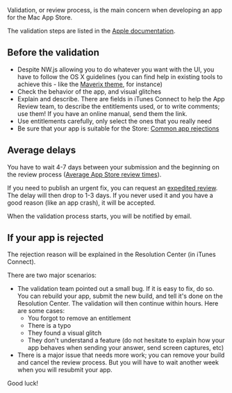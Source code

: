 Validation, or review process, is the main concern when developing an app for the Mac App Store.

The validation steps are listed in the [Apple documentation](https://developer.apple.com/library/ios/documentation/LanguagesUtilities/Conceptual/iTunesConnect_Guide/Chapters/ChangingAppStatus.html).

## Before the validation

* Despite NW.js allowing you to do whatever you want with the UI, you have to follow the OS X guidelines (you can find help in existing tools to achieve this - like the [Maverix theme](https://github.com/tschundeee/maverix), for instance)
* Check the behavior of the app, and visual glitches
* Explain and describe. There are fields in iTunes Connect to help the App Review team, to describe the entitlements used, or to write comments; use them! If you have an online manual, send them the link.
* Use entitlements carefully, only select the ones that you really need
* Be sure that your app is suitable for the Store: [Common app rejections](https://developer.apple.com/app-store/review/rejections/)

## Average delays

You have to wait 4-7 days between your submission and the beginning on the review process ([Average App Store review times](http://appreviewtimes.com/)).

If you need to publish an urgent fix, you can request an [expedited review](https://developer.apple.com/contact/app-store/?topic=expedite). The delay will then drop to 1-3 days.
If you never used it and you have a good reason (like an app crash), it will be accepted.

When the validation process starts, you will be notified by email.

## If your app is rejected

The rejection reason will be explained in the Resolution Center (in iTunes Connect).

There are two major scenarios:

* The validation team pointed out a small bug. If it is easy to fix, do so. You can rebuild your app, submit the new build, and tell it's done on the Resolution Center. The validation will then continue within hours. Here are some cases:
  * You forgot to remove an entitlement
  * There is a typo
  * They found a visual glitch
  * They don't understand a feature (do not hesitate to explain how your app behaves when sending your answer, send screen captures, etc)
* There is a major issue that needs more work; you can remove your build and cancel the review process. But you will have to wait another week when you will resubmit your app.

Good luck!